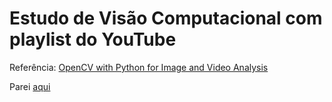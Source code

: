 # Estudo de Visão Computacional com playlist do YouTube

Referência: [OpenCV with Python for Image and Video Analysis](https://youtube.com/playlist?list=PLQVvvaa0QuDdttJXlLtAJxJetJcqmqlQq)

Parei [aqui](https://youtu.be/Jvf5y21ZqtQ?t=203)